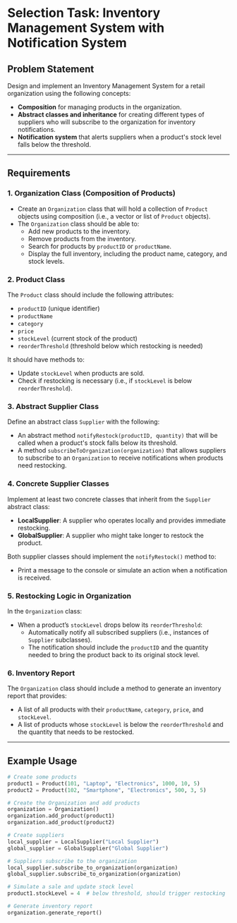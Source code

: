 # Selection Task: Inventory Management System with Notification System

## Problem Statement

Design and implement an Inventory Management System for a retail organization using the following concepts:

- **Composition** for managing products in the organization.
- **Abstract classes and inheritance** for creating different types of suppliers who will subscribe to the organization for inventory notifications.
- **Notification system** that alerts suppliers when a product's stock level falls below the threshold.

---

## Requirements

### 1. Organization Class (Composition of Products)
- Create an `Organization` class that will hold a collection of `Product` objects using composition (i.e., a vector or list of `Product` objects).
- The `Organization` class should be able to:
  - Add new products to the inventory.
  - Remove products from the inventory.
  - Search for products by `productID` or `productName`.
  - Display the full inventory, including the product name, category, and stock levels.

### 2. Product Class
The `Product` class should include the following attributes:
- `productID` (unique identifier)
- `productName`
- `category`
- `price`
- `stockLevel` (current stock of the product)
- `reorderThreshold` (threshold below which restocking is needed)

It should have methods to:
- Update `stockLevel` when products are sold.
- Check if restocking is necessary (i.e., if `stockLevel` is below `reorderThreshold`).

### 3. Abstract Supplier Class
Define an abstract class `Supplier` with the following:
- An abstract method `notifyRestock(productID, quantity)` that will be called when a product's stock falls below its threshold.
- A method `subscribeToOrganization(organization)` that allows suppliers to subscribe to an `Organization` to receive notifications when products need restocking.

### 4. Concrete Supplier Classes
Implement at least two concrete classes that inherit from the `Supplier` abstract class:
- **LocalSupplier**: A supplier who operates locally and provides immediate restocking.
- **GlobalSupplier**: A supplier who might take longer to restock the product.

Both supplier classes should implement the `notifyRestock()` method to:
- Print a message to the console or simulate an action when a notification is received.

### 5. Restocking Logic in Organization
In the `Organization` class:
- When a product’s `stockLevel` drops below its `reorderThreshold`:
  - Automatically notify all subscribed suppliers (i.e., instances of `Supplier` subclasses).
  - The notification should include the `productID` and the quantity needed to bring the product back to its original stock level.

### 6. Inventory Report
The `Organization` class should include a method to generate an inventory report that provides:
- A list of all products with their `productName`, `category`, `price`, and `stockLevel`.
- A list of products whose `stockLevel` is below the `reorderThreshold` and the quantity that needs to be restocked.

---

## Example Usage

```python
# Create some products
product1 = Product(101, "Laptop", "Electronics", 1000, 10, 5)
product2 = Product(102, "Smartphone", "Electronics", 500, 3, 5)

# Create the Organization and add products
organization = Organization()
organization.add_product(product1)
organization.add_product(product2)

# Create suppliers
local_supplier = LocalSupplier("Local Supplier")
global_supplier = GlobalSupplier("Global Supplier")

# Suppliers subscribe to the organization
local_supplier.subscribe_to_organization(organization)
global_supplier.subscribe_to_organization(organization)

# Simulate a sale and update stock level
product1.stockLevel = 4  # below threshold, should trigger restocking

# Generate inventory report
organization.generate_report()
